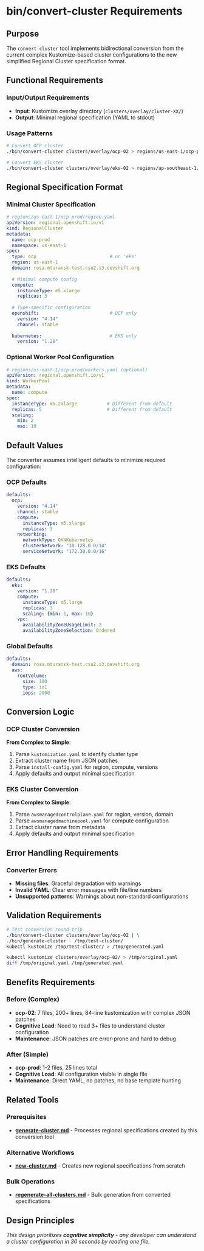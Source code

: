 # bin/convert-cluster Requirements

## Purpose

The `convert-cluster` tool implements bidirectional conversion from the current complex Kustomize-based cluster configurations to the new simplified Regional Cluster specification format.

## Functional Requirements

### Input/Output Requirements
- **Input**: Kustomize overlay directory (`clusters/overlay/cluster-XX/`)
- **Output**: Minimal regional specification (YAML to stdout)

### Usage Patterns
```bash
# Convert OCP cluster
./bin/convert-cluster clusters/overlay/ocp-02 > regions/us-east-1/ocp-prod/region.yaml

# Convert EKS cluster  
./bin/convert-cluster clusters/overlay/eks-02 > regions/ap-southeast-1/eks-dev/region.yaml
```

## Regional Specification Format

### Minimal Cluster Specification

```yaml
# regions/us-east-1/ocp-prod/region.yaml
apiVersion: regional.openshift.io/v1
kind: RegionalCluster
metadata:
  name: ocp-prod
  namespace: us-east-1
spec:
  type: ocp                           # or 'eks'
  region: us-east-1
  domain: rosa.mturansk-test.csu2.i3.devshift.org
  
  # Minimal compute config
  compute:
    instanceType: m5.xlarge
    replicas: 3
    
  # Type-specific configuration
  openshift:                          # OCP only
    version: "4.14"
    channel: stable
    
  kubernetes:                         # EKS only
    version: "1.28"
```

### Optional Worker Pool Configuration

```yaml
# regions/us-east-1/ocp-prod/workers.yaml (optional)
apiVersion: regional.openshift.io/v1  
kind: WorkerPool
metadata:
  name: compute
spec:
  instanceType: m5.2xlarge           # Different from default
  replicas: 5                        # Different from default
  scaling:
    min: 2
    max: 10
```

## Default Values

The converter assumes intelligent defaults to minimize required configuration:

### OCP Defaults
```yaml
defaults:
  ocp:
    version: "4.14"
    channel: stable
    compute:
      instanceType: m5.xlarge
      replicas: 3
    networking:
      networkType: OVNKubernetes
      clusterNetwork: "10.128.0.0/14"
      serviceNetwork: "172.30.0.0/16"
```

### EKS Defaults  
```yaml
defaults:
  eks:
    version: "1.28"
    compute:
      instanceType: m5.large
      replicas: 3
      scaling: {min: 1, max: 10}
    vpc:
      availabilityZoneUsageLimit: 2
      availabilityZoneSelection: Ordered
```

### Global Defaults
```yaml
defaults:
  domain: rosa.mturansk-test.csu2.i3.devshift.org
  aws:
    rootVolume:
      size: 100
      type: io1
      iops: 2000
```

## Conversion Logic

### OCP Cluster Conversion

**From Complex to Simple**:
1. Parse `kustomization.yaml` to identify cluster type
2. Extract cluster name from JSON patches
3. Parse `install-config.yaml` for region, compute, versions
4. Apply defaults and output minimal specification

### EKS Cluster Conversion

**From Complex to Simple**:
1. Parse `awsmanagedcontrolplane.yaml` for region, version, domain
2. Parse `awsmanagedmachinepool.yaml` for compute configuration  
3. Extract cluster name from metadata
4. Apply defaults and output minimal specification

## Error Handling Requirements

### Converter Errors
- **Missing files**: Graceful degradation with warnings
- **Invalid YAML**: Clear error messages with file/line numbers
- **Unsupported patterns**: Warnings about non-standard configurations

## Validation Requirements

```bash
# Test conversion round-trip
./bin/convert-cluster clusters/overlay/ocp-02 | \
./bin/generate-cluster - /tmp/test-cluster/
kubectl kustomize /tmp/test-cluster/ > /tmp/generated.yaml

kubectl kustomize clusters/overlay/ocp-02/ > /tmp/original.yaml
diff /tmp/original.yaml /tmp/generated.yaml
```

## Benefits Requirements

### Before (Complex)
- **ocp-02**: 7 files, 200+ lines, 84-line kustomization with complex JSON patches
- **Cognitive Load**: Need to read 3+ files to understand cluster configuration
- **Maintenance**: JSON patches are error-prone and hard to debug

### After (Simple)
- **ocp-prod**: 1-2 files, 25 lines total
- **Cognitive Load**: All configuration visible in single file
- **Maintenance**: Direct YAML, no patches, no base template hunting

## Related Tools

### Prerequisites
- **[generate-cluster.md](./generate-cluster.md)** - Processes regional specifications created by this conversion tool

### Alternative Workflows
- **[new-cluster.md](./new-cluster.md)** - Creates new regional specifications from scratch

### Bulk Operations
- **[regenerate-all-clusters.md](./regenerate-all-clusters.md)** - Bulk generation from converted specifications

## Design Principles

*This design prioritizes **cognitive simplicity** - any developer can understand a cluster configuration in 30 seconds by reading one file.*